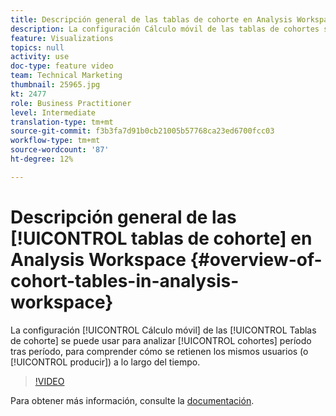 ```yaml
---
title: Descripción general de las tablas de cohorte en Analysis Workspace
description: La configuración Cálculo móvil de las tablas de cohortes se puede utilizar para analizar cohortes entre períodos, para comprender cómo se retienen (o se producen) los mismos usuarios a lo largo del tiempo.
feature: Visualizations
topics: null
activity: use
doc-type: feature video
team: Technical Marketing
thumbnail: 25965.jpg
kt: 2477
role: Business Practitioner
level: Intermediate
translation-type: tm+mt
source-git-commit: f3b3fa7d91b0cb21005b57768ca23ed6700fcc03
workflow-type: tm+mt
source-wordcount: '87'
ht-degree: 12%

---
```



# Descripción general de las [!UICONTROL tablas de cohorte] en Analysis Workspace {#overview-of-cohort-tables-in-analysis-workspace}

La configuración [!UICONTROL Cálculo móvil] de las [!UICONTROL Tablas de cohorte] se puede usar para analizar [!UICONTROL cohortes] período tras período, para comprender cómo se retienen los mismos usuarios (o [!UICONTROL producir]) a lo largo del tiempo.

>[!VIDEO](https://video.tv.adobe.com/v/25965/?quality=12)

Para obtener más información, consulte la [documentación](https://marketing.adobe.com/resources/help/es_ES/analytics/analysis-workspace/cohort_analysis.html).
